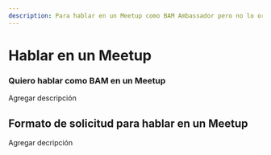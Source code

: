 ```yaml
---
description: Para hablar en un Meetup como BAM Ambassador pero no lo organicé yo.
---
```


# Hablar en un Meetup

### Quiero hablar como BAM en un Meetup

Agregar descripción

## Formato de solicitud para hablar en un Meetup

Agregar decripción


